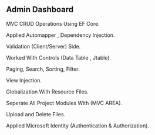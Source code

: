 ## Admin Dashboard



MVC CRUD Operations Using EF Core.

Applied Automapper , Dependency Injection.

Validation (Client/Server) Side.

Worked With Controls (Data Table , Jtable).

Paging, Search, Sorting, Filter.

View Injection.

Globalization With Resource Files.

Seperate All Project Modules With (MVC AREA).

Upload and Delete Files.

Applied Microsoft Identity (Authentication & Authorization).


